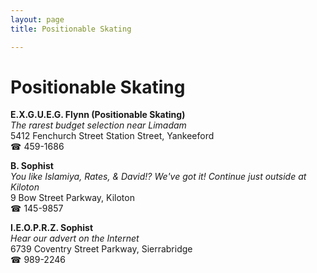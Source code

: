 ```yaml
---
layout: page 
title: Positionable Skating

---
```



# Positionable Skating


 **E.X.G.U.E.G. Flynn (Positionable Skating)**  
_The rarest budget selection near Limadam_  
5412 Fenchurch Street Station Street, Yankeeford  
☎ 459-1686

**B. Sophist**  
_You like Islamiya, Rates, & David!? We've got it! 
Continue just outside at Kiloton_  
9 Bow Street Parkway, Kiloton  
☎ 145-9857

**I.E.O.P.R.Z. Sophist**  
_Hear our advert on the Internet_  
6739 Coventry Street Parkway, Sierrabridge  
☎ 989-2246

